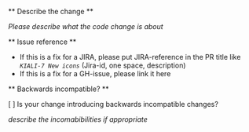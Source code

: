** Describe the change **

_Please describe what the code change is about_

** Issue reference **

* If this is a fix for a JIRA, please put JIRA-reference in the PR title like _`KIALI-7 New icons`_ (Jira-id, one space, description)
* If this is a fix for a GH-issue, please link it here

** Backwards incompatible? **

[ ] Is your change introducing backwards incompatible changes?

_describe the incomabibilities if appropriate_
